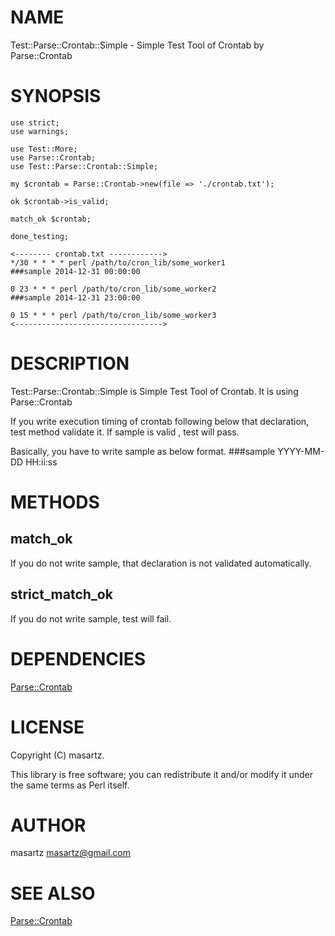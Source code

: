 # NAME

Test::Parse::Crontab::Simple - Simple Test Tool of Crontab by Parse::Crontab

# SYNOPSIS

    use strict;
    use warnings;
    
    use Test::More;
    use Parse::Crontab;
    use Test::Parse::Crontab::Simple;
    
    my $crontab = Parse::Crontab->new(file => './crontab.txt');
    
    ok $crontab->is_valid;
    
    match_ok $crontab;
    
    done_testing;

    <-------- crontab.txt ------------>
    */30 * * * * perl /path/to/cron_lib/some_worker1
    ###sample 2014-12-31 00:00:00

    0 23 * * * perl /path/to/cron_lib/some_worker2
    ###sample 2014-12-31 23:00:00

    0 15 * * * perl /path/to/cron_lib/some_worker3
    <--------------------------------->

# DESCRIPTION

Test::Parse::Crontab::Simple is Simple Test Tool of Crontab. It is using Parse::Crontab

If you write execution timing of crontab following below that declaration, test method validate it.
If sample is valid , test will pass.

Basically, you have to write sample as below format.
\###sample YYYY-MM-DD HH:ii:ss

# METHODS

## match\_ok

If you do not write sample, that declaration is not validated automatically.

## strict\_match\_ok

If you do not write sample, test will fail.

# DEPENDENCIES

[Parse::Crontab](https://metacpan.org/pod/Parse::Crontab)

# LICENSE

Copyright (C) masartz.

This library is free software; you can redistribute it and/or modify
it under the same terms as Perl itself.

# AUTHOR

masartz <masartz@gmail.com>

# SEE ALSO

[Parse::Crontab](https://metacpan.org/pod/Parse::Crontab)
